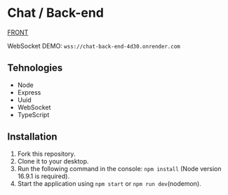 # Chat / Back-end

[FRONT](https://github.com/M1k1ta/chat_front-end)

WebSocket DEMO: `wss://chat-back-end-4d30.onrender.com`

## Tehnologies
- Node
- Express
- Uuid
- WebSocket
- TypeScript

## Installation
1. Fork this repository.
2. Clone it to your desktop.
3. Run the following command in the console: `npm install` (Node version 16.9.1 is required).
4. Start the application using `npm start` or `npm run dev`(nodemon).
